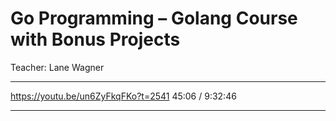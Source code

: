 # Go Programming – Golang Course with Bonus Projects 

Teacher: Lane Wagner

---

https://youtu.be/un6ZyFkqFKo?t=2541
45:06 / 9:32:46

---
